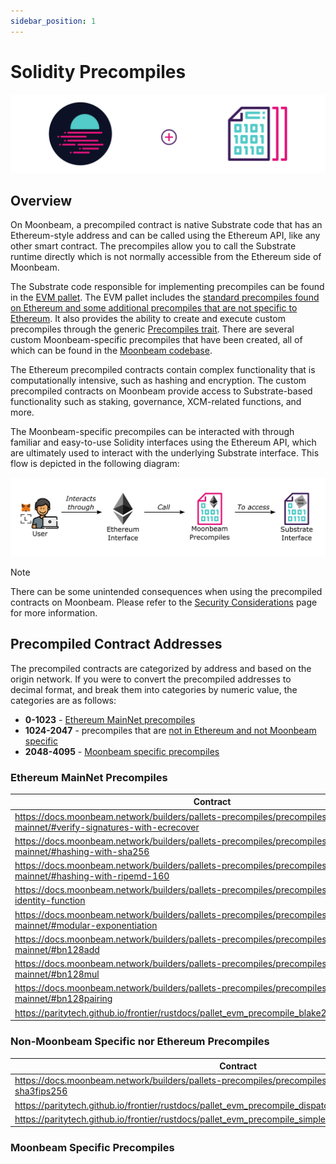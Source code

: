 ```yaml
---
sidebar_position: 1
---
```



# Solidity Precompiles


![img/overview-banner.png](img/overview-banner.png)

## Overview

On Moonbeam, a precompiled contract is native Substrate code that has an Ethereum-style address and can be called using the Ethereum API, like any other smart contract. The precompiles allow you to call the Substrate runtime directly which is not normally accessible from the Ethereum side of Moonbeam.

The Substrate code responsible for implementing precompiles can be found in the [EVM pallet](https://docs.moonbeam.network/learn/features/eth-compatibility/#evm-pallet). The EVM pallet includes the [standard precompiles found on Ethereum and some additional precompiles that are not specific to Ethereum](https://github.com/paritytech/frontier/tree/master/frame/evm/precompile). It also provides the ability to create and execute custom precompiles through the generic [Precompiles trait](https://paritytech.github.io/frontier/rustdocs/pallet_evm/trait.Precompile.html). There are several custom Moonbeam-specific precompiles that have been created, all of which can be found in the [Moonbeam codebase](https://github.com/PureStake/moonbeam/tree/master/precompiles).

The Ethereum precompiled contracts contain complex functionality that is computationally intensive, such as hashing and encryption. The custom precompiled contracts on Moonbeam provide access to Substrate-based functionality such as staking, governance, XCM-related functions, and more.

The Moonbeam-specific precompiles can be interacted with through familiar and easy-to-use Solidity interfaces using the Ethereum API, which are ultimately used to interact with the underlying Substrate interface. This flow is depicted in the following diagram:

![img/overview-1.png](img/overview-1.png)

Note

There can be some unintended consequences when using the precompiled contracts on Moonbeam. Please refer to the [Security Considerations](https://docs.moonbeam.network/builders/get-started/eth-compare/security) page for more information.

## Precompiled Contract Addresses

The precompiled contracts are categorized by address and based on the origin network. If you were to convert the precompiled addresses to decimal format, and break them into categories by numeric value, the categories are as follows:

- **0-1023** - [Ethereum MainNet precompiles](https://docs.moonbeam.network/builders/pallets-precompiles/precompiles/overview/#ethereum-mainnet-precompiles)
- **1024-2047** - precompiles that are [not in Ethereum and not Moonbeam specific](https://docs.moonbeam.network/builders/pallets-precompiles/precompiles/overview/#non-moonbeam-specific-nor-ethereum-precomiles)
- **2048-4095** - [Moonbeam specific precompiles](https://docs.moonbeam.network/builders/pallets-precompiles/precompiles/overview/#moonbeam-specific-precompiles)

### Ethereum MainNet Precompiles

| Contract | Address |
| --- | --- |
| https://docs.moonbeam.network/builders/pallets-precompiles/precompiles/eth-mainnet/#verify-signatures-with-ecrecover | 0x0000000000000000000000000000000000000001 |
| https://docs.moonbeam.network/builders/pallets-precompiles/precompiles/eth-mainnet/#hashing-with-sha256 | 0x0000000000000000000000000000000000000002 |
| https://docs.moonbeam.network/builders/pallets-precompiles/precompiles/eth-mainnet/#hashing-with-ripemd-160 | 0x0000000000000000000000000000000000000003 |
| https://docs.moonbeam.network/builders/pallets-precompiles/precompiles/eth-mainnet/#the-identity-function | 0x0000000000000000000000000000000000000004 |
| https://docs.moonbeam.network/builders/pallets-precompiles/precompiles/eth-mainnet/#modular-exponentiation | 0x0000000000000000000000000000000000000005 |
| https://docs.moonbeam.network/builders/pallets-precompiles/precompiles/eth-mainnet/#bn128add | 0x0000000000000000000000000000000000000006 |
| https://docs.moonbeam.network/builders/pallets-precompiles/precompiles/eth-mainnet/#bn128mul | 0x0000000000000000000000000000000000000007 |
| https://docs.moonbeam.network/builders/pallets-precompiles/precompiles/eth-mainnet/#bn128pairing | 0x0000000000000000000000000000000000000008 |
| https://paritytech.github.io/frontier/rustdocs/pallet_evm_precompile_blake2/struct.Blake2F.html | 0x0000000000000000000000000000000000000009 |

### Non-Moonbeam Specific nor Ethereum Precompiles

| Contract | Address |
| --- | --- |
| https://docs.moonbeam.network/builders/pallets-precompiles/precompiles/eth-mainnet/#hashing-with-sha3fips256 | 0x0000000000000000000000000000000000000400 |
| https://paritytech.github.io/frontier/rustdocs/pallet_evm_precompile_dispatch/struct.Dispatch.html | 0x0000000000000000000000000000000000000401 |
| https://paritytech.github.io/frontier/rustdocs/pallet_evm_precompile_simple/struct.ECRecoverPublicKey.html | 0x0000000000000000000000000000000000000402 |

### Moonbeam Specific Precompiles